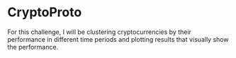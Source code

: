 # CryptoProto
For this challenge, I will be clustering cryptocurrencies by their performance in different time periods and plotting results that visually show the performance.
